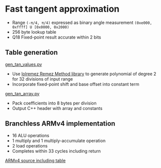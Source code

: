 # Fast tangent approximation

* Range `(-π/4, π/4)` expressed as binary angle measurement `(0xe000, 0xffff] U [0x0000, 0x2000)`
* 256 byte lookup table
* Q18 Fixed-point result accurate within 2 bits

## Table generation

[gen_tan_values.py](gen_tan_values.py)

* Use [lolremez Remez Method library](https://github.com/samhocevar/lolremez) to generate polynomial of degree 2 for 32 divisions of input range
* Incorporate fixed-point shift and base offset into constant term

[gen_tan_array.py](gen_tan_array.py)

* Pack coefficients into 8 bytes per division
* Output C++ header with array and constants

## Branchless ARMv4 implementation

* 16 ALU operations
* 1 multiply and 1 multiply-accumulate operation
* 2 load operations
* Completes within 33 cycles including return

[ARMv4 source including table](arm-test/tan_approx.arm.s)
